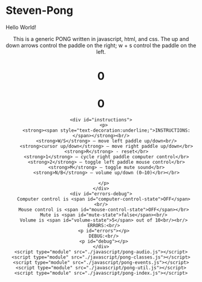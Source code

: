 # Steven-Pong
Hello World!
<!DOCTYPE html>
<html lang="en">
  <head>
    <title>Audio PONG</title>
    <script src="../audio-video-player/javascript/Tone.js"></script>
    <meta charset="UTF-8" />
    <link rel="stylesheet" href="PUT THE URL TO THIS FILE HERE: pong-styles.css"/>

  </head>

  <body><center>
    <p>This is a generic PONG written in javascript, html, and css. The up and down arrows control the paddle on the right; w + s control the paddle on the left.</p>
    <div id="game">
      <div class="paddle" id="left-paddle"></div>
      <div class="paddle" id="right-paddle"></div>
      <div class="ball" id="ball"></div>
      <h1 class="score" id="left-score">0</h1>
      <h1 class="score" id="right-score">0</h1
    </div>

    <div id="instructions">
      <p>
        <strong><span style="text-decoration:underline;">INSTRUCTIONS:</span></strong><br/>
        <strong>W/S</strong> – move left paddle up/down<br/>
        <strong>cursor up/down</strong> – move right paddle up/down</br>
        <strong>R</strong> - reset</br>
        <strong>1</strong> – cycle right paddle computer control</br>
        <strong>2</strong> – toggle left paddle mouse control</br>
        <strong>M</strong> – toggle mute sound</br>
        <strong>N/B</strong> – volume up/down (0–10)</br></br>

      </p>
    </div>
    <div id="errors-debug">
      Computer control is <span id="computer-control-state">OFF</span><br/>
      Mouse control is <span id="mouse-control-state">OFF</span></br>
      Mute is <span id="mute-state">false</span><br/>
      Volume is <span id="volume-state">5</span> out of 10<br/><br/>
      ERRORS:<br/>
      <p id="errors"></p>
      DEBUG:<br/>
      <p id="debug"></p>
    </div>
    <script type="module" src="./javascript/pong-audio.js"></script>
    <script type="module" src="./javascript/pong-classes.js"></script>
    <script type="module" src="./javascript/pong-events.js"></script>
    <script type="module" src="./javascript/pong-util.js"></script>
    <script type="module" src="./javascript/pong-index.js"></script>
</center>  </body>
</html>
